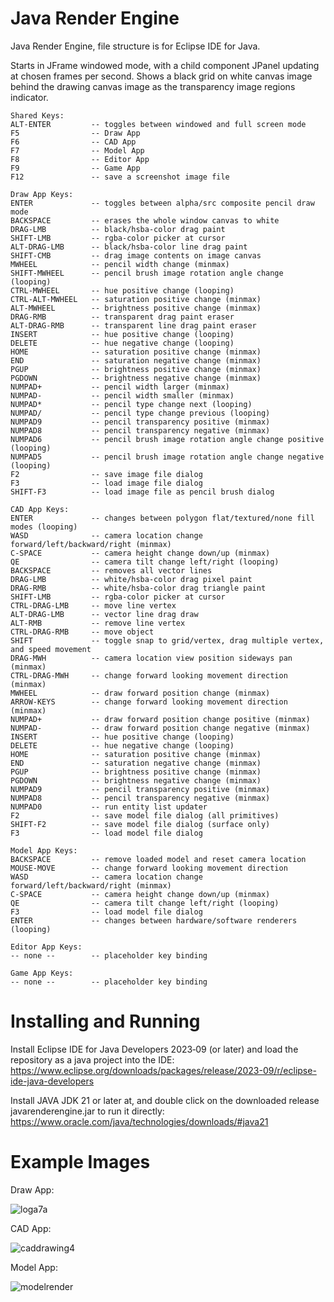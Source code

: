 # Java Render Engine
Java Render Engine, file structure is for Eclipse IDE for Java.

Starts in JFrame windowed mode, with a child component JPanel updating at chosen frames per second.
Shows a black grid on white canvas image behind the drawing canvas image as the transparency image regions indicator.

```
Shared Keys:
ALT-ENTER         -- toggles between windowed and full screen mode
F5                -- Draw App
F6                -- CAD App
F7                -- Model App
F8                -- Editor App
F9                -- Game App
F12               -- save a screenshot image file

Draw App Keys:
ENTER             -- toggles between alpha/src composite pencil draw mode
BACKSPACE         -- erases the whole window canvas to white
DRAG-LMB          -- black/hsba-color drag paint
SHIFT-LMB         -- rgba-color picker at cursor
ALT-DRAG-LMB      -- black/hsba-color line drag paint
SHIFT-CMB         -- drag image contents on image canvas
MWHEEL            -- pencil width change (minmax)
SHIFT-MWHEEL      -- pencil brush image rotation angle change (looping)
CTRL-MWHEEL       -- hue positive change (looping)
CTRL-ALT-MWHEEL   -- saturation positive change (minmax)
ALT-MWHEEL        -- brightness positive change (minmax)
DRAG-RMB          -- transparent drag paint eraser
ALT-DRAG-RMB      -- transparent line drag paint eraser
INSERT            -- hue positive change (looping)
DELETE            -- hue negative change (looping)
HOME              -- saturation positive change (minmax)
END               -- saturation negative change (minmax)
PGUP              -- brightness positive change (minmax)
PGDOWN            -- brightness negative change (minmax)
NUMPAD+           -- pencil width larger (minmax)
NUMPAD-           -- pencil width smaller (minmax)
NUMPAD*           -- pencil type change next (looping)
NUMPAD/           -- pencil type change previous (looping)
NUMPAD9           -- pencil transparency positive (minmax)
NUMPAD8           -- pencil transparency negative (minmax)
NUMPAD6           -- pencil brush image rotation angle change positive (looping)
NUMPAD5           -- pencil brush image rotation angle change negative (looping)
F2                -- save image file dialog
F3                -- load image file dialog
SHIFT-F3          -- load image file as pencil brush dialog

CAD App Keys:
ENTER             -- changes between polygon flat/textured/none fill modes (looping)
WASD              -- camera location change forward/left/backward/right (minmax)
C-SPACE           -- camera height change down/up (minmax)
QE                -- camera tilt change left/right (looping)
BACKSPACE         -- removes all vector lines
DRAG-LMB          -- white/hsba-color drag pixel paint
DRAG-RMB          -- white/hsba-color drag triangle paint
SHIFT-LMB         -- rgba-color picker at cursor
CTRL-DRAG-LMB     -- move line vertex
ALT-DRAG-LMB      -- vector line drag draw
ALT-RMB           -- remove line vertex
CTRL-DRAG-RMB     -- move object
SHIFT             -- toggle snap to grid/vertex, drag multiple vertex, and speed movement
DRAG-MWH          -- camera location view position sideways pan (minmax)
CTRL-DRAG-MWH     -- change forward looking movement direction (minmax)
MWHEEL            -- draw forward position change (minmax)
ARROW-KEYS        -- change forward looking movement direction (minmax)
NUMPAD+           -- draw forward position change positive (minmax)
NUMPAD-           -- draw forward position change negative (minmax)
INSERT            -- hue positive change (looping)
DELETE            -- hue negative change (looping)
HOME              -- saturation positive change (minmax)
END               -- saturation negative change (minmax)
PGUP              -- brightness positive change (minmax)
PGDOWN            -- brightness negative change (minmax)
NUMPAD9           -- pencil transparency positive (minmax)
NUMPAD8           -- pencil transparency negative (minmax)
NUMPAD0           -- run entity list updater
F2                -- save model file dialog (all primitives)
SHIFT-F2          -- save model file dialog (surface only)
F3                -- load model file dialog

Model App Keys:
BACKSPACE         -- remove loaded model and reset camera location
MOUSE-MOVE        -- change forward looking movement direction
WASD              -- camera location change forward/left/backward/right (minmax)
C-SPACE           -- camera height change down/up (minmax)
QE                -- camera tilt change left/right (looping)
F3                -- load model file dialog
ENTER             -- changes between hardware/software renderers (looping)

Editor App Keys:
-- none --        -- placeholder key binding

Game App Keys:
-- none --        -- placeholder key binding
```

# Installing and Running

Install Eclipse IDE for Java Developers 2023‑09 (or later) and load the repository as a java project into the IDE:
https://www.eclipse.org/downloads/packages/release/2023-09/r/eclipse-ide-java-developers

Install JAVA JDK 21 or later at, and double click on the downloaded release javarenderengine.jar to run it directly:
https://www.oracle.com/java/technologies/downloads/#java21

# Example Images

Draw App:

![loga7a](https://github.com/goofyseeker311/javarenderengine/assets/19920254/f75e6fbe-1dde-42ea-b4d4-dc12c2203ab4)

CAD App:

![caddrawing4](https://github.com/goofyseeker311/javarenderengine/assets/19920254/19f1a3ce-23e7-43c0-8dfe-c5ff7c5e83f0)

Model App:

![modelrender](https://github.com/goofyseeker311/javarenderengine/assets/19920254/ae8251b3-419f-4578-83af-0bd4474a9231)
